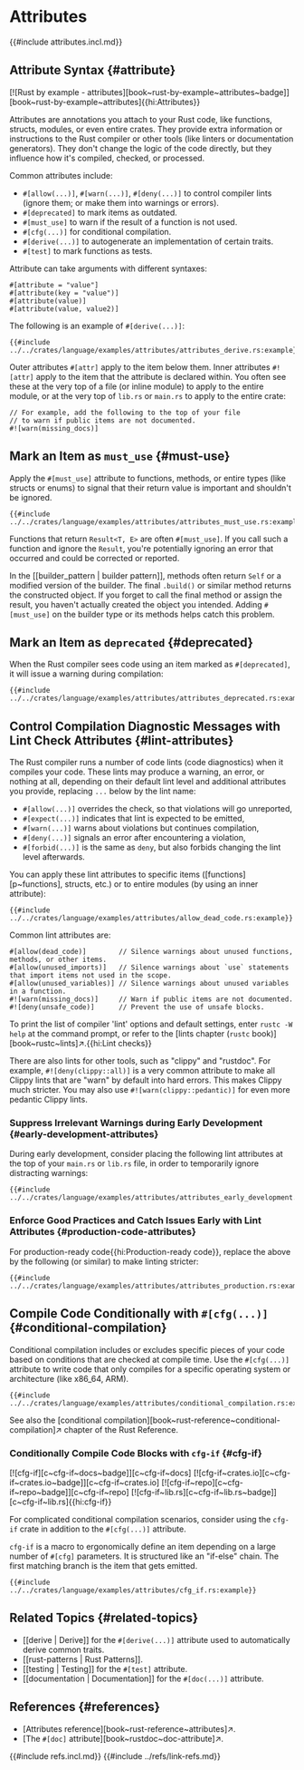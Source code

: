 # Attributes

{{#include attributes.incl.md}}

## Attribute Syntax {#attribute}

[![Rust by example - attributes][book~rust-by-example~attributes~badge]][book~rust-by-example~attributes]{{hi:Attributes}}

Attributes are annotations you attach to your Rust code, like functions, structs, modules, or even entire crates. They provide extra information or instructions to the Rust compiler or other tools (like linters or documentation generators). They don't change the logic of the code directly, but they influence how it's compiled, checked, or processed.

Common attributes include:

- `#[allow(...)]`, `#[warn(...)]`, `#[deny(...)]` to control compiler lints (ignore them; or make them into warnings or errors).
- `#[deprecated]` to mark items as outdated.
- `#[must_use]` to warn if the result of a function is not used.
- `#[cfg(...)]` for conditional compilation.
- `#[derive(...)]` to autogenerate an implementation of certain traits.
- `#[test]` to mark functions as tests.

Attribute can take arguments with different syntaxes:

```rust,compile_fail,noplayground
#[attribute = "value"]
#[attribute(key = "value")]
#[attribute(value)]
#[attribute(value, value2)]
```

The following is an example of `#[derive(...)]`:

```rust,editable
{{#include ../../crates/language/examples/attributes/attributes_derive.rs:example}}
```

Outer attributes `#[attr]` apply to the item below them. Inner attributes `#![attr]` apply to the item that the attribute is declared within. You often see these at the very top of a file (or inline module) to apply to the entire module, or at the very top of `lib.rs` or `main.rs` to apply to the entire crate:

```rust,noplayground
// For example, add the following to the top of your file
// to warn if public items are not documented.
#![warn(missing_docs)]
```

## Mark an Item as `must_use` {#must-use}

Apply the `#[must_use]` attribute to functions, methods, or entire types (like structs or enums) to signal that their return value is important and shouldn't be ignored.

```rust,editable
{{#include ../../crates/language/examples/attributes/attributes_must_use.rs:example}}
```

Functions that return `Result<T, E>` are often `#[must_use]`. If you call such a function and ignore the `Result`, you're potentially ignoring an error that occurred and could be corrected or reported.

In the [[builder_pattern | builder pattern]], methods often return `Self` or a modified version of the builder. The final `.build()` or similar method returns the constructed object. If you forget to call the final method or assign the result, you haven't actually created the object you intended. Adding `#[must_use]` on the builder type or its methods helps catch this problem.

## Mark an Item as `deprecated` {#deprecated}

When the Rust compiler sees code using an item marked as `#[deprecated]`, it will issue a warning during compilation:

```rust,editable
{{#include ../../crates/language/examples/attributes/attributes_deprecated.rs:example}}
```

## Control Compilation Diagnostic Messages with Lint Check Attributes {#lint-attributes}

The Rust compiler runs a number of code lints (code diagnostics) when it compiles your code. These lints may produce a warning, an error, or nothing at all, depending on their default lint level and additional attributes you provide, replacing `...` below by the lint name:

- `#[allow(...)]` overrides the check, so that violations will go unreported,
- `#[expect(...)]` indicates that lint is expected to be emitted,
- `#[warn(...)]` warns about violations but continues compilation,
- `#[deny(...)]` signals an error after encountering a violation,
- `#[forbid(...)]` is the same as `deny`, but also forbids changing the lint level afterwards.

You can apply these lint attributes to specific items ([functions][p~functions], structs, etc.) or to entire modules (by using an inner attribute):

```rust,editable
{{#include ../../crates/language/examples/attributes/allow_dead_code.rs:example}}
```

Common lint attributes are:

```rust,noplayground
#[allow(dead_code)]        // Silence warnings about unused functions, methods, or other items.
#[allow(unused_imports)]   // Silence warnings about `use` statements that import items not used in the scope.
#[allow(unused_variables)] // Silence warnings about unused variables in a function.
#![warn(missing_docs)]     // Warn if public items are not documented.
#![deny(unsafe_code)]      // Prevent the use of unsafe blocks.
```

To print the list of compiler 'lint' options and default settings, enter `rustc -W help` at the command prompt, or refer to the [lints chapter (`rustc` book)][book~rustc~lints]↗.{{hi:Lint checks}}

There are also lints for other tools, such as "clippy" and "rustdoc". For example, `#![deny(clippy::all)]` is a very common attribute to make all Clippy lints that are "warn" by default into hard errors. This makes Clippy much stricter. You may also use `#![warn(clippy::pedantic)]` for even more pedantic Clippy lints.

### Suppress Irrelevant Warnings during Early Development {#early-development-attributes}

During early development, consider placing the following lint attributes at the top of your `main.rs` or `lib.rs` file, in order to temporarily ignore distracting warnings:

```rust,editable
{{#include ../../crates/language/examples/attributes/attributes_early_development.rs:example}}
```

### Enforce Good Practices and Catch Issues Early with Lint Attributes {#production-code-attributes}

For production-ready code{{hi:Production-ready code}}, replace the above by the following (or similar) to make linting stricter:

```rust,editable
{{#include ../../crates/language/examples/attributes/attributes_production.rs:example}}
```

## Compile Code Conditionally with `#[cfg(...)]` {#conditional-compilation}

Conditional compilation includes or excludes specific pieces of your code based on conditions that are checked at compile time.
Use the `#[cfg(...)]` attribute to write code that only compiles for a specific operating system or architecture (like x86_64, ARM).

```rust,editable
{{#include ../../crates/language/examples/attributes/conditional_compilation.rs:example}}
```

See also the [conditional compilation][book~rust-reference~conditional-compilation]↗ chapter of the Rust Reference.

### Conditionally Compile Code Blocks with `cfg-if` {#cfg-if}

[![cfg-if][c~cfg-if~docs~badge]][c~cfg-if~docs] [![cfg-if~crates.io][c~cfg-if~crates.io~badge]][c~cfg-if~crates.io] [![cfg-if~repo][c~cfg-if~repo~badge]][c~cfg-if~repo] [![cfg-if~lib.rs][c~cfg-if~lib.rs~badge]][c~cfg-if~lib.rs]{{hi:cfg-if}}

For complicated conditional compilation scenarios, consider using the `cfg-if` crate in addition to the `#[cfg(...)]` attribute.

`cfg-if` is a macro to ergonomically define an item depending on a large number of `#[cfg]` parameters. It is structured like an "if-else" chain. The first matching branch is the item that gets emitted.

```rust,editable
{{#include ../../crates/language/examples/attributes/cfg_if.rs:example}}
```

## Related Topics {#related-topics}

- [[derive | Derive]] for the `#[derive(...)]` attribute used to automatically derive common traits.
- [[rust-patterns | Rust Patterns]].
- [[testing | Testing]] for the `#[test]` attribute.
- [[documentation | Documentation]] for the `#[doc(...)]` attribute.

## References {#references}

- [Attributes reference][book~rust-reference~attributes]↗.
- [The `#[doc]` attribute][book~rustdoc~doc-attribute]↗.

{{#include refs.incl.md}}
{{#include ../refs/link-refs.md}}

<div class="hidden">
</div>
